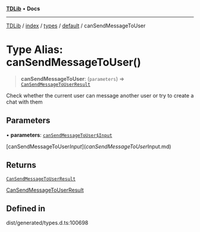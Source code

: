 [**TDLib**](../../../../../../README.md) • **Docs**

***

[TDLib](../../../../../../modules.md) / [index](../../../../../README.md) / [types](../../../README.md) / [default](../README.md) / canSendMessageToUser

# Type Alias: canSendMessageToUser()

> **canSendMessageToUser**: (`parameters`) => [`CanSendMessageToUserResult`](CanSendMessageToUserResult.md)

Check whether the current user can message another user or try to create a chat with them

## Parameters

• **parameters**: [`canSendMessageToUser$Input`](canSendMessageToUser$Input.md)

[canSendMessageToUser$Input](canSendMessageToUser$Input.md)

## Returns

[`CanSendMessageToUserResult`](CanSendMessageToUserResult.md)

[CanSendMessageToUserResult](CanSendMessageToUserResult.md)

## Defined in

dist/generated/types.d.ts:100698
